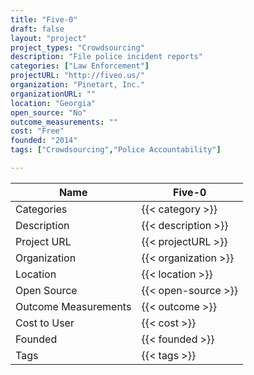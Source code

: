 ```yaml
---
title: "Five-0"
draft: false
layout: "project"
project_types: "Crowdsourcing"
description: "File police incident reports"
categories: ["Law Enforcement"]
projectURL: "http://fiveo.us/"
organization: "Pinetart, Inc."
organizationURL: ""
location: "Georgia"
open_source: "No"
outcome_measurements: ""
cost: "Free"
founded: "2014"
tags: ["Crowdsourcing","Police Accountability"]

---
```



Name                    |  Five-0    
------------------------|----
Categories              | {{< category >}} 
Description             | {{< description >}} 
Project URL             | {{< projectURL >}} 
Organization            | {{< organization >}} 
Location                | {{< location >}} 
Open Source             | {{< open-source >}} 
Outcome Measurements    | {{< outcome >}} 
Cost to User            | {{< cost >}} 
Founded                 | {{< founded >}} 
Tags                    | {{< tags >}} 

